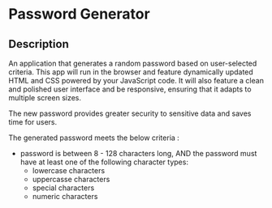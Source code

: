 # Password Generator

## Description
An application that generates a random password based on user-selected criteria. This app will run in the browser and feature dynamically updated HTML and CSS powered by your JavaScript code. It will also feature a clean and polished user interface and be responsive, ensuring that it adapts to multiple screen sizes.

The new password provides greater security to sensitive data and saves time for users.

The generated password meets the below criteria : 

- password is between 8 - 128 characters long, AND
the password must have at least one of the following character types:
    - lowercase characters
    - uppercasse characters
    - special characters
    - numeric characters


